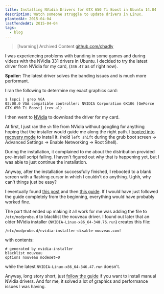 ```yaml
---
title: Installing NVidia Drivers for GTX 650 Ti Boost in Ubuntu 14.04
description: Watch someone struggle to update drivers in Linux.
plantedAt: 2015-04-04
lastTendedAt: 2015-04-04
tags:
  - blog
---
```

> [!warning] Archived Content
> [github.com/chadly](https://github.com/chadly/chadly.net)

I was experiencing problems with banding in some games and during videos with the NVidia 331 drivers in Ubuntu. I decided to try the latest driver from NVidia for my card, (`346.47` as of right now).

**Spoiler:** The latest driver solves the banding issues and is much more performant.

I ran the following to determine my exact graphics card:

```
$ lspci | grep VGA
02:00.0 VGA compatible controller: NVIDIA Corporation GK106 [GeForce GTX 650 Ti Boost] (rev a1)
```

I then went to [NVidia](http://www.nvidia.com/Download/index.aspx?lang=en-us) to download the driver for my card.

At first, I just ran the `sh` file from NVidia without googling for anything hoping that the installer would guide me along the right path. I [booted into recovery mode](https://wiki.ubuntu.com/RecoveryMode) to install it. (hold `left shift` during the grub boot screen -> Advanced Settings -> Enable Networking -> Root Shell).

During the installation, it complained to me about the distribution provided pre-install script failing. I haven't figured out why that is happening yet, but I was able to just continue the installation.

Anyway, after the installation successfully finished, I rebooted to a blank screen with a flashing cursor in which I couldn't do anything. Ughh, why can't things just be easy?

I eventually found [this post](http://askubuntu.com/questions/162075/my-computer-boots-to-a-black-screen-what-options-do-i-have-to-fix-it) and then [this guide](http://askubuntu.com/questions/66328/how-do-i-install-the-latest-nvidia-drivers-from-the-run-file/423619#423619). If I would have just followed the guide completely from the beginning, everything would have probably worked fine.

The part that ended up making it all work for me was adding the file to `/etc/modprobe.d` to blacklist the nouveau driver. I found out later that an older NVidia installer (`NVIDIA-Linux-x86_64-340.76.run`) creates this file:

```
/etc/modprobe.d/nvidia-installer-disable-nouveau.conf
```

with contents:

```
# generated by nvidia-installer
blacklist nouveau
options nouveau modeset=0
```

while the latest `NVIDIA-Linux-x86_64-346.47.run` doesn't.

Anyway, long story short, just [follow the guide](http://askubuntu.com/questions/66328/how-do-i-install-the-latest-nvidia-drivers-from-the-run-file/423619#423619) if you want to install manual NVidia drivers. And for me, it solved a lot of graphics and performance issues I was having.